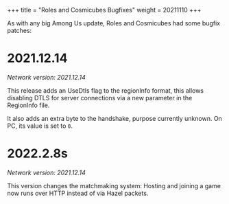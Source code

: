 +++
title = "Roles and Cosmicubes Bugfixes"
weight = 20211110
+++

As with any big Among Us update, Roles and Cosmicubes had some bugfix patches:

# 2021.12.14

_Network version: 2021.12.14_

This release adds an UseDtls flag to the regionInfo format, this allows disabling DTLS for server connections via a new parameter in the RegionInfo file.

It also adds an extra byte to the handshake, purpose currently unknown. On PC, its value is set to `0`.

# 2022.2.8s

_Network version: 2021.12.14_

This version changes the matchmaking system: Hosting and joining a game now runs over HTTP instead of via Hazel packets.
